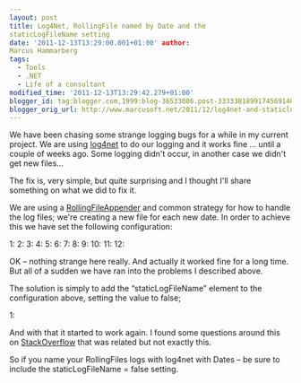 ```yaml
---
layout: post
title: Log4Net, RollingFile named by Date and the
staticLogFileName setting
date: '2011-12-13T13:29:00.001+01:00' author:
Marcus Hammarberg
tags:
  - Tools
  - .NET
  - Life of a consultant
modified_time: '2011-12-13T13:29:42.279+01:00'
blogger_id: tag:blogger.com,1999:blog-36533086.post-3333381899174569140
blogger_orig_url: http://www.marcusoft.net/2011/12/log4net-and-staticlogfilename-element.html
---
```



We have been chasing some strange logging bugs for a while in my current
project. We are using
<a href="http://logging.apache.org/log4net/" target="_blank">log4net</a>
to do our logging and it works fine ... until a couple of weeks ago.
Some logging didn't occur, in another case we didn't get new files...



The fix is, very simple, but quite surprising and I thought I'll share
something on what we did to fix it.

We are using a <a
href="http://logging.apache.org/log4net/release/sdk/log4net.Appender.RollingFileAppender.html"
target="_blank">RollingFileAppender</a> and common strategy for how to
handle the log files; we're creating a new file for each new date. In
order to achieve this we have set the following configuration:

<div class="csharpcode">
      1:    <appender name="RollingLogFileAppender" type="log4net.Appender.RollingFileAppender">
      2:       <file value="{a path here}" />
      3:       <appendToFile value="true" />
      4:       <rollingStyle value="Date" />
      5:       <datePattern value="yyyyMMdd" />
      6:       <layout type="log4net.Layout.PatternLayout">
      7:         <conversionPattern value="%date [%thread] %-5level %logger - %message%newline" />
      8:       </layout>
      9:       <filter type="log4net.Filter.LevelRangeFilter">
     10:         <levelMin value="INFO" />
     11:       </filter>
     12:     </appender>

</div>









OK – nothing strange here really. And actually it worked fine for a long
time. But all of a sudden we have ran into the problems I described
above.



The solution is simply to add the “staticLogFileName” element to the
configuration above, setting the value to false;



<div class="csharpcode">
      1:  <staticLogFileName value="false" />

</div>



And with that it started to work again. I found some questions around
this on <a
href="http://stackoverflow.com/questions/533804/append-current-date-to-log-file-with-log4net"
target="_blank">StackOverflow</a> that was related but not exactly this.



So if you name your RollingFiles logs with log4net with Dates – be sure
to include the staticLogFileName = false setting.
